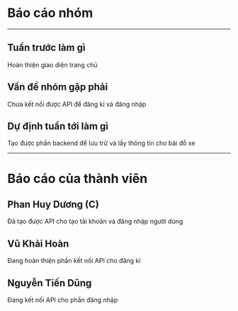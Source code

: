 # Báo cáo nhóm

---

## Tuần trước làm gì
Hoàn thiện giao diện trang chủ

## Vấn đề nhóm gặp phải
Chưa kết nối được API để đăng kí và đăng nhập

## Dự định tuần tới làm gì
Tạo được phần backend để lưu trữ và lấy thông tin cho bãi đỗ xe

---
# Báo cáo của thành viên

## Phan Huy Dương (C)   
Đã tạo được API cho tạo tài khoản và đăng nhập người dùng

## Vũ Khải Hoàn
 Đang hoàn thiện phần kết nối API cho đăng kí
 
 ## Nguyễn Tiến Dũng
 Đang kết nối API cho phần đăng nhập

